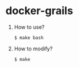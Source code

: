# docker-grails

1. How to use?

    ```
    $ make bash
    ```

2. How to modify?

    ```
    $ make
    ```
